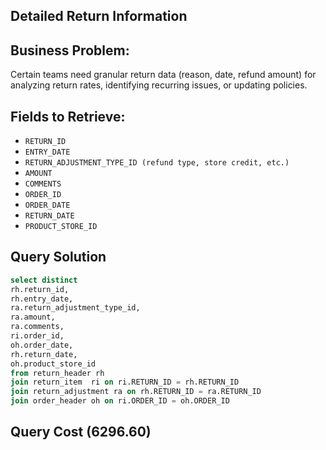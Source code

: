 ## Detailed Return Information
## Business Problem:
Certain teams need granular return data (reason, date, refund amount) for analyzing return rates, identifying recurring issues, or updating policies.

## Fields to Retrieve:

- `RETURN_ID`
- `ENTRY_DATE`
- `RETURN_ADJUSTMENT_TYPE_ID (refund type, store credit, etc.)`
- `AMOUNT`
- `COMMENTS`
- `ORDER_ID`
- `ORDER_DATE`
- `RETURN_DATE`
- `PRODUCT_STORE_ID`

## Query Solution
```sql
select distinct
rh.return_id,
rh.entry_date,
ra.return_adjustment_type_id,
ra.amount,
ra.comments,
ri.order_id,
oh.order_date,
rh.return_date,
oh.product_store_id
from return_header rh 
join return_item  ri on ri.RETURN_ID = rh.RETURN_ID
join return_adjustment ra on rh.RETURN_ID = ra.RETURN_ID
join order_header oh on ri.ORDER_ID = oh.ORDER_ID

```

## Query Cost (6296.60)
